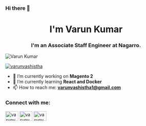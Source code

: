 ### Hi there 👋

<h1 align="center">I'm Varun Kumar</h1>
<h3 align="center">I'm an Associate Staff Engineer at Nagarro.</h3>

<p align="left"> <img src="https://komarev.com/ghpvc/?username=varu-vashistha&label=Profile%20views&color=0e75b6&style=flat" alt="Varun Kumar" /> </p>
<p align="left"> <a href="https://twitter.com/imVvashistha" target="blank"><img src="https://img.shields.io/twitter/follow/imVvashistha?logo=twitter&style=for-the-badge" alt="varunvashistha" /></a> </p>

- 🔭 I’m currently working on **Magento 2**
- 🌱 I’m currently learning **React and Docker**
- 📫 How to reach me: **varunvashistha1@gmail.com**

<h3 align="left">Connect with me:</h3>
<p align="left">
  <a href="https://dev.to/imvvashistha" target="blank"><img align="center" src="https://cdn.jsdelivr.net/npm/simple-icons@3.0.1/icons/dev-dot-to.svg" alt="varunvashistha" height="30" width="40" /></a>
  <a href="https://twitter.com/imVvashistha" target="blank"><img align="center" src="https://cdn.jsdelivr.net/npm/simple-icons@3.0.1/icons/twitter.svg" alt="varunvashistha" height="30" width="40" /></a>
  <a href="https://discordapp.com/users/849851914811342878" target="blank"><img align="center" src="https://cdn.jsdelivr.net/npm/simple-icons@3.0.1/icons/discord.svg" alt="varunvashistha" height="30" width="40" /></a>
</p>

<!--
**varun-vashistha/varun-vashistha** is a ✨ _special_ ✨ repository because its `README.md` (this file) appears on your GitHub profile.

Here are some ideas to get you started:

- 🔭 I’m currently working on ...
- 🌱 I’m currently learning ...
- 👯 I’m looking to collaborate on ...
- 🤔 I’m looking for help with ...
- 💬 Ask me about ...
- 📫 How to reach me: ...
- 😄 Pronouns: ...
- ⚡ Fun fact: ...
-->
